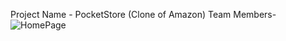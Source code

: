 Project Name - PocketStore (Clone of Amazon)
Team Members-
![HomePage](https://user-images.githubusercontent.com/107981893/231013113-fda7e30a-906e-48ad-963e-4c6f0ff7768a.png)
